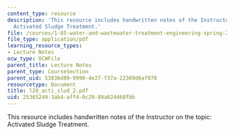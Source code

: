 ```yaml
---
content_type: resource
description: 'This resource includes handwritten notes of the Instructor on the topic:
  Activated Sludge Treatment.'
file: /courses/1-85-water-and-wastewater-treatment-engineering-spring-2006/253652493ab4aff40c2989a024d68fbb_l20_acti_slud_2.pdf
file_type: application/pdf
learning_resource_types:
- Lecture Notes
ocw_type: OCWFile
parent_title: Lecture Notes
parent_type: CourseSection
parent_uid: 53836d89-9990-4e27-f37a-22369d6af070
resourcetype: Document
title: l20_acti_slud_2.pdf
uid: 25365249-3ab4-aff4-0c29-89a024d68fbb
---
```

This resource includes handwritten notes of the Instructor on the topic: Activated Sludge Treatment.


